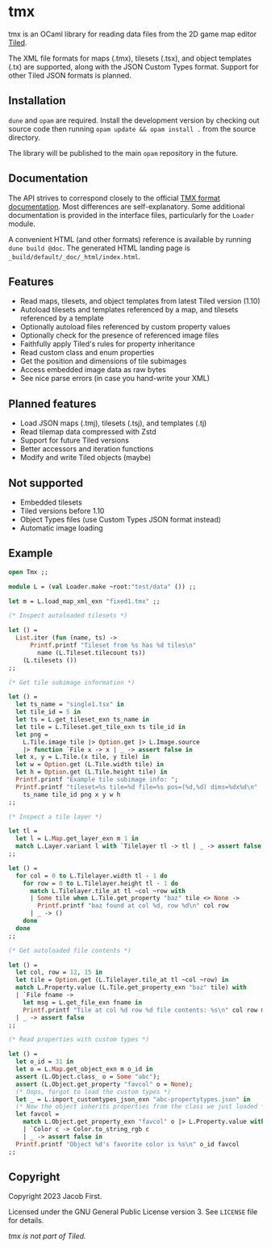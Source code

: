 # tmx

tmx is an OCaml library for reading data files from the 2D game map editor
[Tiled][tiled].

The XML file formats for maps (.tmx), tilesets (.tsx), and object templates
(.tx) are supported, along with the JSON Custom Types format. Support for other
Tiled JSON formats is planned.

## Installation

`dune` and `opam` are required. Install the development version by checking out
source code then running `opam update && opam install .` from the source directory.

The library will be published to the main `opam` repository in the future.

## Documentation

The API strives to correspond closely to the official [TMX format
documentation][tmx]. Most differences are self-explanatory. Some additional
documentation is provided in the interface files, particularly for the `Loader`
module.

A convenient HTML (and other formats) reference is available by running `dune
build @doc`. The generated HTML landing page is
`_build/default/_doc/_html/index.html`.

## Features

  - Read maps, tilesets, and object templates from latest Tiled version (1.10)
  - Autoload tilesets and templates referenced by a map, and tilesets referenced
    by a template
  - Optionally autoload files referenced by custom property values
  - Optionally check for the presence of referenced image files
  - Faithfully apply Tiled's rules for property inheritance
  - Read custom class and enum properties
  - Get the position and dimensions of tile subimages
  - Access embedded image data as raw bytes
  - See nice parse errors (in case you hand-write your XML)

## Planned features

  - Load JSON maps (.tmj), tilesets (.tsj), and templates (.tj)
  - Read tilemap data compressed with Zstd
  - Support for future Tiled versions
  - Better accessors and iteration functions
  - Modify and write Tiled objects (maybe)

## Not supported

  - Embedded tilesets
  - Tiled versions before 1.10
  - Object Types files (use Custom Types JSON format instead)
  - Automatic image loading

## Example

```ocaml
open Tmx ;;

module L = (val Loader.make ~root:"test/data" ()) ;;

let m = L.load_map_xml_exn "fixed1.tmx" ;;

(* Inspect autoloaded tilesets *)

let () =
  List.iter (fun (name, ts) ->
      Printf.printf "Tileset from %s has %d tiles\n"
        name (L.Tileset.tilecount ts))
    (L.tilesets ())
;;

(* Get tile subimage information *)

let () =
  let ts_name = "single1.tsx" in
  let tile_id = 5 in
  let ts = L.get_tileset_exn ts_name in
  let tile = L.Tileset.get_tile_exn ts tile_id in
  let png =
    L.Tile.image tile |> Option.get |> L.Image.source
    |> function `File x -> x | _ -> assert false in
  let x, y = L.Tile.(x tile, y tile) in
  let w = Option.get (L.Tile.width tile) in
  let h = Option.get (L.Tile.height tile) in
  Printf.printf "Example tile subimage info: ";
  Printf.printf "tileset=%s tile=%d file=%s pos=(%d,%d) dims=%dx%d\n"
    ts_name tile_id png x y w h
;;

(* Inspect a tile layer *)

let tl =
  let l = L.Map.get_layer_exn m 1 in
  match L.Layer.variant l with `Tilelayer tl -> tl | _ -> assert false
;;

let () =
  for col = 0 to L.Tilelayer.width tl - 1 do
    for row = 0 to L.Tilelayer.height tl - 1 do
      match L.Tilelayer.tile_at tl ~col ~row with
      | Some tile when L.Tile.get_property "baz" tile <> None ->
        Printf.printf "baz found at col %d, row %d\n" col row
      | _ -> ()
    done
  done
;;

(* Get autoloaded file contents *)

let () =
  let col, row = 12, 15 in
  let tile = Option.get (L.Tilelayer.tile_at tl ~col ~row) in
  match L.Property.value (L.Tile.get_property_exn "baz" tile) with
  | `File fname ->
    let msg = L.get_file_exn fname in
    Printf.printf "Tile at col %d row %d file contents: %s\n" col row msg
  | _ -> assert false
;;

(* Read properties with custom types *)

let () =
  let o_id = 31 in
  let o = L.Map.get_object_exn m o_id in
  assert (L.Object.class_ o = Some "abc");
  assert (L.Object.get_property "favcol" o = None);
  (* Oops, forgot to load the custom types *)
  let _ = L.import_customtypes_json_exn "abc-propertytypes.json" in
  (* Now the object inherits properties from the class we just loaded *)
  let favcol =
    match L.Object.get_property_exn "favcol" o |> L.Property.value with
    | `Color c -> Color.to_string_rgb c
    | _ -> assert false in
  Printf.printf "Object %d's favorite color is %s\n" o_id favcol
;;
```

## Copyright

Copyright 2023 Jacob First.

Licensed under the GNU General Public License version 3. See `LICENSE` file for
details.

*tmx is not part of Tiled.*

[tiled]: http://mapeditor.org
[tmx]: https://doc.mapeditor.org/en/stable/reference/tmx-map-format/#
